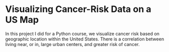 # Visualizing Cancer-Risk Data on a US Map

In this project I did for a Python course, we visualize cancer risk based on geographic location within the United States. There is a correlation between living near, or in, large urban centers, and greater risk of cancer. 
